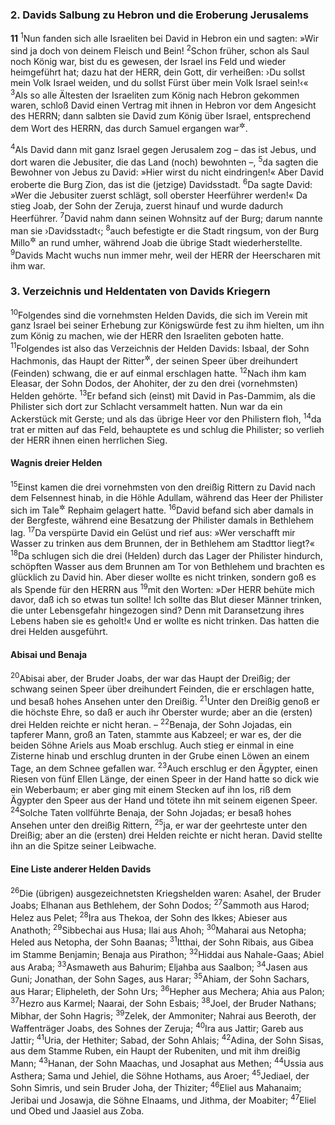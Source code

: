 ### 2. Davids Salbung zu Hebron und die Eroberung Jerusalems

__11__
<sup>1</sup>Nun fanden sich alle Israeliten bei David in Hebron ein und sagten: »Wir sind ja doch von deinem Fleisch und Bein!
<sup>2</sup>Schon früher, schon als Saul noch König war, bist du es gewesen, der Israel ins Feld und wieder heimgeführt hat; dazu hat der HERR, dein Gott, dir verheißen: ›Du sollst mein Volk Israel weiden, und du sollst Fürst über mein Volk Israel sein!‹«
<sup>3</sup>Als so alle Ältesten der Israeliten zum König nach Hebron gekommen waren, schloß David einen Vertrag mit ihnen in Hebron vor dem Angesicht des HERRN; dann salbten sie David zum König über Israel, entsprechend dem Wort des HERRN, das durch Samuel ergangen war<sup title="1.Sam 16,1-13">&#x2732;</sup>.

<sup>4</sup>Als David dann mit ganz Israel gegen Jerusalem zog – das ist Jebus, und dort waren die Jebusiter, die das Land (noch) bewohnten –,
<sup>5</sup>da sagten die Bewohner von Jebus zu David: »Hier wirst du nicht eindringen!« Aber David eroberte die Burg Zion, das ist die (jetzige) Davidsstadt.
<sup>6</sup>Da sagte David: »Wer die Jebusiter zuerst schlägt, soll oberster Heerführer werden!« Da stieg Joab, der Sohn der Zeruja, zuerst hinauf und wurde dadurch Heerführer.
<sup>7</sup>David nahm dann seinen Wohnsitz auf der Burg; darum nannte man sie ›Davidsstadt‹;
<sup>8</sup>auch befestigte er die Stadt ringsum, von der Burg Millo<sup title="2.Sam 5,9">&#x2732;</sup> an rund umher, während Joab die übrige Stadt wiederherstellte.
<sup>9</sup>Davids Macht wuchs nun immer mehr, weil der HERR der Heerscharen mit ihm war.

### 3. Verzeichnis und Heldentaten von Davids Kriegern

<sup>10</sup>Folgendes sind die vornehmsten Helden Davids, die sich im Verein mit ganz Israel bei seiner Erhebung zur Königswürde fest zu ihm hielten, um ihn zum König zu machen, wie der HERR den Israeliten geboten hatte.
<sup>11</sup>Folgendes ist also das Verzeichnis der Helden Davids: Isbaal, der Sohn Hachmonis, das Haupt der Ritter<sup title="oder: der Drei; vgl. 2.Sam 23,8">&#x2732;</sup>, der seinen Speer über dreihundert (Feinden) schwang, die er auf einmal erschlagen hatte.
<sup>12</sup>Nach ihm kam Eleasar, der Sohn Dodos, der Ahohiter, der zu den drei (vornehmsten) Helden gehörte.
<sup>13</sup>Er befand sich (einst) mit David in Pas-Dammim, als die Philister sich dort zur Schlacht versammelt hatten. Nun war da ein Ackerstück mit Gerste; und als das übrige Heer vor den Philistern floh,
<sup>14</sup>da trat er mitten auf das Feld, behauptete es und schlug die Philister; so verlieh der HERR ihnen einen herrlichen Sieg.

#### Wagnis dreier Helden

<sup>15</sup>Einst kamen die drei vornehmsten von den dreißig Rittern zu David nach dem Felsennest hinab, in die Höhle Adullam, während das Heer der Philister sich im Tale<sup title="oder: in der Ebene">&#x2732;</sup> Rephaim gelagert hatte.
<sup>16</sup>David befand sich aber damals in der Bergfeste, während eine Besatzung der Philister damals in Bethlehem lag.
<sup>17</sup>Da verspürte David ein Gelüst und rief aus: »Wer verschafft mir Wasser zu trinken aus dem Brunnen, der in Bethlehem am Stadttor liegt?«
<sup>18</sup>Da schlugen sich die drei (Helden) durch das Lager der Philister hindurch, schöpften Wasser aus dem Brunnen am Tor von Bethlehem und brachten es glücklich zu David hin. Aber dieser wollte es nicht trinken, sondern goß es als Spende für den HERRN aus
<sup>19</sup>mit den Worten: »Der HERR behüte mich davor, daß ich so etwas tun sollte! Ich sollte das Blut dieser Männer trinken, die unter Lebensgefahr hingezogen sind? Denn mit Daransetzung ihres Lebens haben sie es geholt!« Und er wollte es nicht trinken. Das hatten die drei Helden ausgeführt.

#### Abisai und Benaja

<sup>20</sup>Abisai aber, der Bruder Joabs, der war das Haupt der Dreißig; der schwang seinen Speer über dreihundert Feinden, die er erschlagen hatte, und besaß hohes Ansehen unter den Dreißig.
<sup>21</sup>Unter den Dreißig genoß er die höchste Ehre, so daß er auch ihr Oberster wurde; aber an die (ersten) drei Helden reichte er nicht heran. –
<sup>22</sup>Benaja, der Sohn Jojadas, ein tapferer Mann, groß an Taten, stammte aus Kabzeel; er war es, der die beiden Söhne Ariels aus Moab erschlug. Auch stieg er einmal in eine Zisterne hinab und erschlug drunten in der Grube einen Löwen an einem Tage, an dem Schnee gefallen war.
<sup>23</sup>Auch erschlug er den Ägypter, einen Riesen von fünf Ellen Länge, der einen Speer in der Hand hatte so dick wie ein Weberbaum; er aber ging mit einem Stecken auf ihn los, riß dem Ägypter den Speer aus der Hand und tötete ihn mit seinem eigenen Speer.
<sup>24</sup>Solche Taten vollführte Benaja, der Sohn Jojadas; er besaß hohes Ansehen unter den dreißig Rittern,
<sup>25</sup>ja, er war der geehrteste unter den Dreißig; aber an die (ersten) drei Helden reichte er nicht heran. David stellte ihn an die Spitze seiner Leibwache.

#### Eine Liste anderer Helden Davids

<sup>26</sup>Die (übrigen) ausgezeichnetsten Kriegshelden waren: Asahel, der Bruder Joabs; Elhanan aus Bethlehem, der Sohn Dodos;
<sup>27</sup>Sammoth aus Harod; Helez aus Pelet;
<sup>28</sup>Ira aus Thekoa, der Sohn des Ikkes; Abieser aus Anathoth;
<sup>29</sup>Sibbechai aus Husa; Ilai aus Ahoh;
<sup>30</sup>Maharai aus Netopha; Heled aus Netopha, der Sohn Baanas;
<sup>31</sup>Itthai, der Sohn Ribais, aus Gibea im Stamme Benjamin; Benaja aus Pirathon;
<sup>32</sup>Hiddai aus Nahale-Gaas; Abiel aus Araba;
<sup>33</sup>Asmaweth aus Bahurim; Eljahba aus Saalbon;
<sup>34</sup>Jasen aus Guni; Jonathan, der Sohn Sages, aus Harar;
<sup>35</sup>Ahiam, der Sohn Sachars, aus Harar; Elipheleth, der Sohn Urs;
<sup>36</sup>Hepher aus Mechera; Ahia aus Palon;
<sup>37</sup>Hezro aus Karmel; Naarai, der Sohn Esbais;
<sup>38</sup>Joel, der Bruder Nathans; Mibhar, der Sohn Hagris;
<sup>39</sup>Zelek, der Ammoniter; Nahrai aus Beeroth, der Waffenträger Joabs, des Sohnes der Zeruja;
<sup>40</sup>Ira aus Jattir; Gareb aus Jattir;
<sup>41</sup>Uria, der Hethiter; Sabad, der Sohn Ahlais;
<sup>42</sup>Adina, der Sohn Sisas, aus dem Stamme Ruben, ein Haupt der Rubeniten, und mit ihm dreißig Mann;
<sup>43</sup>Hanan, der Sohn Maachas, und Josaphat aus Methen;
<sup>44</sup>Ussia aus Asthera; Sama und Jehiel, die Söhne Hothams, aus Aroer;
<sup>45</sup>Jediael, der Sohn Simris, und sein Bruder Joha, der Thiziter;
<sup>46</sup>Eliel aus Mahanaim; Jeribai und Josawja, die Söhne Elnaams, und Jithma, der Moabiter;
<sup>47</sup>Eliel und Obed und Jaasiel aus Zoba.